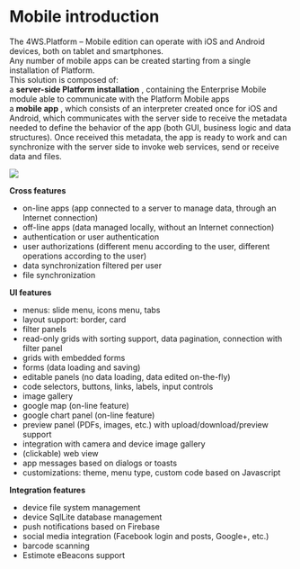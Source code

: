 # Mobile introduction

The 4WS.Platform – Mobile edition can operate with iOS and Android devices, both on tablet and smartphones.  
Any number of mobile apps can be created starting from a single installation of Platform.  
This solution is composed of:  
a  **server-side Platform installation** , containing the Enterprise Mobile module able to communicate with the Platform Mobile apps  
a **mobile app** , which consists of an interpreter created once for iOS and Android, which communicates with the server side to receive the metadata needed to define the behavior of the app \(both GUI, business logic and data structures\). Once received this metadata, the app is ready to work and can synchronize with the server side to invoke web services, send or receive data and files.

![](http://4wsplatform.org/wp-content/uploads/2018/01/mobilearch-1024x576.png)

**Cross features**

* on-line apps \(app connected to a server to manage data, through an Internet connection\)
* off-line apps \(data managed locally, without an Internet connection\)
* authentication or user authentication
* user authorizations \(different menu according to the user, different operations according to the user\)
* data synchronization filtered per user
* file synchronization

**UI features**

* menus: slide menu, icons menu, tabs
* layout support: border, card
* filter panels
* read-only grids with sorting support, data pagination, connection with filter panel
* grids with embedded forms
* forms \(data loading and saving\)
* editable panels \(no data loading, data edited on-the-fly\)
* code selectors, buttons, links, labels, input controls
* image gallery
* google map \(on-line feature\)
* google chart panel \(on-line feature\)
* preview panel \(PDFs, images, etc.\) with upload/download/preview support
* integration with camera and device image gallery
* \(clickable\) web view
* app messages based on dialogs or toasts
* customizations: theme, menu type, custom code based on Javascript

**Integration features**

* device file system management
* device SqlLite database management
* push notifications based on Firebase
* social media integration \(Facebook login and posts, Google+, etc.\)
* barcode scanning
* Estimote eBeacons support 

